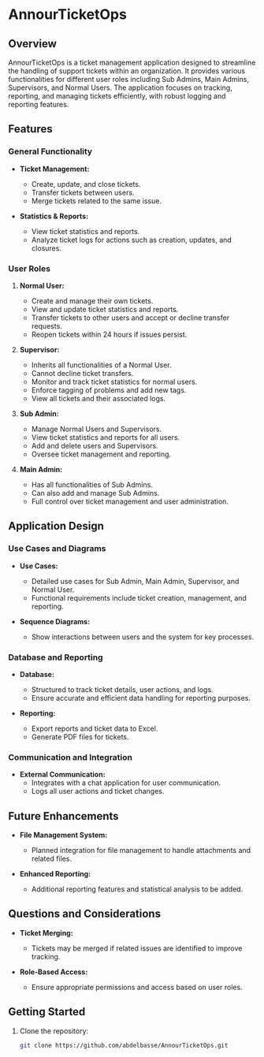 # AnnourTicketOps

## Overview

AnnourTicketOps is a ticket management application designed to streamline the handling of support tickets within an organization. It provides various functionalities for different user roles including Sub Admins, Main Admins, Supervisors, and Normal Users. The application focuses on tracking, reporting, and managing tickets efficiently, with robust logging and reporting features.

## Features

### General Functionality

- **Ticket Management:**
  - Create, update, and close tickets.
  - Transfer tickets between users.
  - Merge tickets related to the same issue.

- **Statistics & Reports:**
  - View ticket statistics and reports.
  - Analyze ticket logs for actions such as creation, updates, and closures.

### User Roles

1. **Normal User:**
   - Create and manage their own tickets.
   - View and update ticket statistics and reports.
   - Transfer tickets to other users and accept or decline transfer requests.
   - Reopen tickets within 24 hours if issues persist.

2. **Supervisor:**
   - Inherits all functionalities of a Normal User.
   - Cannot decline ticket transfers.
   - Monitor and track ticket statistics for normal users.
   - Enforce tagging of problems and add new tags.
   - View all tickets and their associated logs.

3. **Sub Admin:**
   - Manage Normal Users and Supervisors.
   - View ticket statistics and reports for all users.
   - Add and delete users and Supervisors.
   - Oversee ticket management and reporting.

4. **Main Admin:**
   - Has all functionalities of Sub Admins.
   - Can also add and manage Sub Admins.
   - Full control over ticket management and user administration.

## Application Design

### Use Cases and Diagrams

- **Use Cases:**
  - Detailed use cases for Sub Admin, Main Admin, Supervisor, and Normal User.
  - Functional requirements include ticket creation, management, and reporting.

- **Sequence Diagrams:**
  - Show interactions between users and the system for key processes.

### Database and Reporting

- **Database:**
  - Structured to track ticket details, user actions, and logs.
  - Ensure accurate and efficient data handling for reporting purposes.

- **Reporting:**
  - Export reports and ticket data to Excel.
  - Generate PDF files for tickets.

### Communication and Integration

- **External Communication:**
  - Integrates with a chat application for user communication.
  - Logs all user actions and ticket changes.

## Future Enhancements

- **File Management System:**
  - Planned integration for file management to handle attachments and related files.

- **Enhanced Reporting:**
  - Additional reporting features and statistical analysis to be added.

## Questions and Considerations

- **Ticket Merging:**
  - Tickets may be merged if related issues are identified to improve tracking.

- **Role-Based Access:**
  - Ensure appropriate permissions and access based on user roles.

## Getting Started

1. Clone the repository:
   ```bash
   git clone https://github.com/abdelbasse/AnnourTicketOps.git
